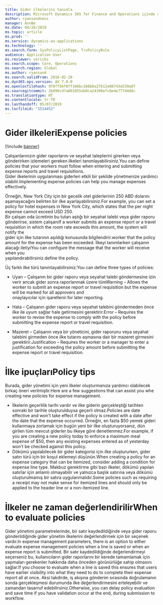 ```yaml
---
title: Gider ilkelerini tanımla
description: Microsoft Dynamics 365 for Finance and Operations içinde çalışanlarınızın gider raporlarını ve seyahat taleplerini girerken veya gönderirken izlemeleri gereken gider ilkeleri tanımlayabilirsiniz.
author: ryansandness
manager: AnnBe
ms.date: 04/26/2019
ms.topic: article
ms.prod: ''
ms.service: dynamics-ax-applications
ms.technology: ''
ms.search.form: SysPolicyListPage, TrvPolicyRule
audience: Application User
ms.reviewer: sericks
ms.search.scope: Core, Operations
ms.search.region: Global
ms.author: ryansand
ms.search.validFrom: 2016-02-28
ms.dyn365.ops.version: AX 7.0.0
ms.openlocfilehash: 9f0ff56f0ff106bc168b6a27612e08743a539a07
ms.sourcegitcommit: 2b890cd7a801055ab0ca24398efc8e4e777d4d8c
ms.translationtype: HT
ms.contentlocale: tr-TR
ms.lasthandoff: 05/07/2019
ms.locfileid: "1514452"
---
```

# <a name="expense-policies"></a><span data-ttu-id="12a01-103">Gider ilkeleri</span><span class="sxs-lookup"><span data-stu-id="12a01-103">Expense policies</span></span>

[!include [banner](../includes/banner.md)]

<span data-ttu-id="12a01-104">Çalışanlarınızın gider raporlarını ve seyahat taleplerini girerken veya gönderirken izlemeleri gereken ilkeleri tanımlayabilirsiniz.</span><span class="sxs-lookup"><span data-stu-id="12a01-104">You can define policies that your workers must follow when entering and submitting expense reports and travel requisitions.</span></span>         
<span data-ttu-id="12a01-105">Gider ilkelerinin uygulanması giderleri etkili bir şekilde yönetmenize yardımcı olabilir.</span><span class="sxs-lookup"><span data-stu-id="12a01-105">Implementing expense policies can help you manage expenses effectively.</span></span>         

<span data-ttu-id="12a01-106">Örneğin, New York City için bir gecelik otel giderlerinin 250 ABD dolarını aşamayacağını belirten bir ilke ayarlayabilirsiniz.</span><span class="sxs-lookup"><span data-stu-id="12a01-106">For example, you can set a policy for hotel expenses in New York City, which states that the per night expense cannot exceed USD 250.</span></span>       
<span data-ttu-id="12a01-107">Bir çalışan oda ücretinin bu tutarı aştığı bir seyahat talebi veya gider raporu gönderirse, sistem çalışanı</span><span class="sxs-lookup"><span data-stu-id="12a01-107">If a worker submits an expense report or a travel requisition in which the room rate exceeds this amount, the system will notify the</span></span>        
<span data-ttu-id="12a01-108">gider için ilke tutarının aşıldığı konusunda bilgilendirir.</span><span class="sxs-lookup"><span data-stu-id="12a01-108">worker that the policy amount for the expense has been exceeded.</span></span> <span data-ttu-id="12a01-109">İlkeyi tanımlarken çalışanın alacağı iletiyi</span><span class="sxs-lookup"><span data-stu-id="12a01-109">You can configure the message that the worker will receive when you</span></span>        
<span data-ttu-id="12a01-110">yapılandırabilirsiniz.</span><span class="sxs-lookup"><span data-stu-id="12a01-110">define the policy.</span></span>      
        
<span data-ttu-id="12a01-111">Üç farklı ilke türü tanımlayabilirsiniz:</span><span class="sxs-lookup"><span data-stu-id="12a01-111">You can define three types of policies:</span></span>         
        
- <span data-ttu-id="12a01-112">Uyarı – Çalışanın bir gider raporu veya seyahat talebi göndermesine izin verir ancak gider sonra raporlanmak üzere tüm</span><span class="sxs-lookup"><span data-stu-id="12a01-112">Warning – Allows the worker to submit an expense report or travel requisition but the expense will be marked for all approvers and</span></span>        
  <span data-ttu-id="12a01-113">onaylayıcılar için işaretlenir.</span><span class="sxs-lookup"><span data-stu-id="12a01-113">for later reporting.</span></span>        

- <span data-ttu-id="12a01-114">Hata – Çalışanın gider raporu veya seyahat talebini göndermeden önce ilke ile uyum sağlar hale getirmesini gerektirir.</span><span class="sxs-lookup"><span data-stu-id="12a01-114">Error – Requires the worker to revise the expense to comply with the policy before submitting the expense report or travel requisition.</span></span>       
 
 - <span data-ttu-id="12a01-115">Mazeret – Çalışanın veya bir yöneticini, gider raporunu veya seyahat talebini girmeden önce ilke tutarını aşmasına dair bir mazeret girmesini gerektirir.</span><span class="sxs-lookup"><span data-stu-id="12a01-115">Justification – Requires the worker or a manager to enter a justification for exceeding the policy amount before submitting the expense report or travel requisition.</span></span>        

# <a name="policy-tips"></a><span data-ttu-id="12a01-116">İlke ipuçları</span><span class="sxs-lookup"><span data-stu-id="12a01-116">Policy tips</span></span>
<span data-ttu-id="12a01-117">Burada, gider yönetimi için yeni ilkeler oluşturmanıza yardımcı olabilecek birkaç öneri verilmiştir.</span><span class="sxs-lookup"><span data-stu-id="12a01-117">Here are a few suggestions that can assist you whe creating new policies for expense management.</span></span> 
* <span data-ttu-id="12a01-118">İlkelerin geçerlilik tarihi vardır ve ilke giderin gerçekleştiği tarihten sonraki bir tarihle oluşturulduysa geçerli olmaz.</span><span class="sxs-lookup"><span data-stu-id="12a01-118">Policies are date effective and won't take effect if the policy is created with a date after the date that the expense occurred.</span></span> <span data-ttu-id="12a01-119">Örneğin, en fazla $50 yemek gideri kullanmaya zorlamak için bugün yeni bir ilke oluşturuyorsanız, dün girilen tüm mevcut giderler bu ilkeye göre denetlenmez.</span><span class="sxs-lookup"><span data-stu-id="12a01-119">For example, if you are creating a new policy today to enforce a maximum meal expense of $50, then any existing expenses entered as of yesterday won't be checked against this policy.</span></span>
* <span data-ttu-id="12a01-120">Dökümü yapılabilecek bir gider kategorisi için ilke oluştururken, gider satırı türü için bir koşul eklemeyi düşünün.</span><span class="sxs-lookup"><span data-stu-id="12a01-120">When creating a policy for an expense category that can be itemized, consider adding a condition for expense line type.</span></span> <span data-ttu-id="12a01-121">Makbuz gerektirme gibi bazı ilkeler, dökümü yapılan satırlar için anlamlı olmayabilir ve yalnızca başlık satırına veya dökümü oluşturulmamış bir satıra uygulanmalıdır.</span><span class="sxs-lookup"><span data-stu-id="12a01-121">Some policies such as requiring a receipt may not make sense for itemized lines and should only be applied to the header line or a non-itemized line.</span></span> 

# <a name="when-to-evaluate-policies"></a><span data-ttu-id="12a01-122">İlkeler ne zaman değerlendirilir</span><span class="sxs-lookup"><span data-stu-id="12a01-122">When to evaluate policies</span></span>

<span data-ttu-id="12a01-123">Gider yönetimi parametrelerinde, bir satır kaydedildiğinde veya gider raporu gönderildiğinde gider yönetim ilkelerini değerlendirmek için bir seçenek vardır.</span><span class="sxs-lookup"><span data-stu-id="12a01-123">In expense management parameters, there is an option to either evaluate expense management policies when a line is saved or when an expense report is submitted.</span></span> <span data-ttu-id="12a01-124">Bir satır kaydedildiğinde değerlendirmeyi seçerseniz bu, kullanıcıların gider raporlarını bir kerede tamamlamak için yapmaları gerekenler hakkında daha önceden görünürlüğe sahip olmasını sağlar.</span><span class="sxs-lookup"><span data-stu-id="12a01-124">If you choose to evaluate when a line is saved this ensures that users have earlier visibility into what they need to do to complete their expense report all at once.</span></span> <span data-ttu-id="12a01-125">Aksi takdirde, iş akışına gönderim sırasında doğrulamanın sonda gerçekleşmesi durumunda ilke değerlendirmesini erteleyebilir ve zamandan tasarruf edebilirsiniz.</span><span class="sxs-lookup"><span data-stu-id="12a01-125">Otherwise, you can delay policy evaluation and save time if you have validation occur at the end, during submission to workflow.</span></span>
